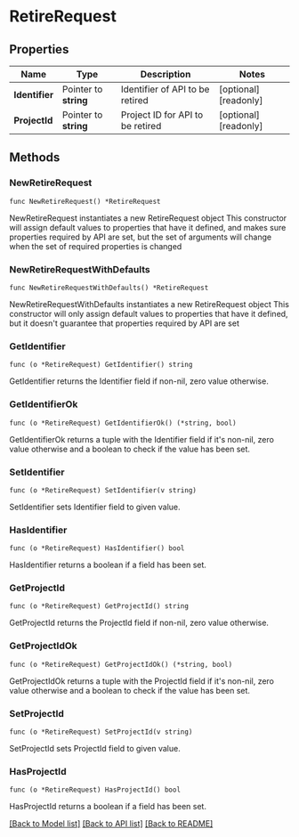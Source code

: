 # RetireRequest

## Properties

Name | Type | Description | Notes
------------ | ------------- | ------------- | -------------
**Identifier** | Pointer to **string** | Identifier of API to be retired | [optional] [readonly] 
**ProjectId** | Pointer to **string** | Project ID for API to be retired | [optional] [readonly] 

## Methods

### NewRetireRequest

`func NewRetireRequest() *RetireRequest`

NewRetireRequest instantiates a new RetireRequest object
This constructor will assign default values to properties that have it defined,
and makes sure properties required by API are set, but the set of arguments
will change when the set of required properties is changed

### NewRetireRequestWithDefaults

`func NewRetireRequestWithDefaults() *RetireRequest`

NewRetireRequestWithDefaults instantiates a new RetireRequest object
This constructor will only assign default values to properties that have it defined,
but it doesn't guarantee that properties required by API are set

### GetIdentifier

`func (o *RetireRequest) GetIdentifier() string`

GetIdentifier returns the Identifier field if non-nil, zero value otherwise.

### GetIdentifierOk

`func (o *RetireRequest) GetIdentifierOk() (*string, bool)`

GetIdentifierOk returns a tuple with the Identifier field if it's non-nil, zero value otherwise
and a boolean to check if the value has been set.

### SetIdentifier

`func (o *RetireRequest) SetIdentifier(v string)`

SetIdentifier sets Identifier field to given value.

### HasIdentifier

`func (o *RetireRequest) HasIdentifier() bool`

HasIdentifier returns a boolean if a field has been set.

### GetProjectId

`func (o *RetireRequest) GetProjectId() string`

GetProjectId returns the ProjectId field if non-nil, zero value otherwise.

### GetProjectIdOk

`func (o *RetireRequest) GetProjectIdOk() (*string, bool)`

GetProjectIdOk returns a tuple with the ProjectId field if it's non-nil, zero value otherwise
and a boolean to check if the value has been set.

### SetProjectId

`func (o *RetireRequest) SetProjectId(v string)`

SetProjectId sets ProjectId field to given value.

### HasProjectId

`func (o *RetireRequest) HasProjectId() bool`

HasProjectId returns a boolean if a field has been set.


[[Back to Model list]](../README.md#documentation-for-models) [[Back to API list]](../README.md#documentation-for-api-endpoints) [[Back to README]](../README.md)


